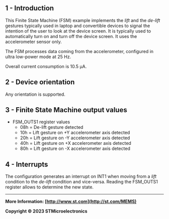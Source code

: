 ## 1 - Introduction

This Finite State Machine (FSM) example implements the *lift* and the *de-lift* gestures typically used in laptop and convertible devices to signal the intention of the user to look at the device screen. It is typically used to automatically turn on and turn off the device screen. It uses the accelerometer sensor only.

The FSM processes data coming from the accelerometer, configured in ultra low-power mode at 25 Hz.

Overall current consumption is 10.5  µA.

## 2 - Device orientation

Any orientation is supported.


## 3 - Finite State Machine output values

- FSM_OUTS1 register values
  - 08h = De-lift gesture detected
  - 10h = Lift gesture on +Y accelerometer axis detected
  - 20h = Lift gesture on -Y accelerometer axis detected
  - 40h = Lift gesture on +X accelerometer axis detected
  - 80h = Lift gesture on -X accelerometer axis detected


## 4 - Interrupts

The configuration generates an interrupt on INT1 when moving from a *lift* condition to the *de-lift* condition and vice-versa. Reading the FSM_OUTS1 register allows to determine the new state.

------

**More Information: [http://www.st.com](http://st.com/MEMS)**

**Copyright © 2023 STMicroelectronics**